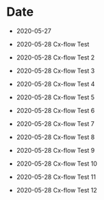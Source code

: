 # Date

* 2020-05-27

* 2020-05-28 Cx-flow Test

* 2020-05-28 Cx-flow Test 2

* 2020-05-28 Cx-flow Test 3

* 2020-05-28 Cx-flow Test 4

* 2020-05-28 Cx-flow Test 5

* 2020-05-28 Cx-flow Test 6

* 2020-05-28 Cx-flow Test 7

* 2020-05-28 Cx-flow Test 8

* 2020-05-28 Cx-flow Test 9

* 2020-05-28 Cx-flow Test 10

* 2020-05-28 Cx-flow Test 11

* 2020-05-28 Cx-flow Test 12
